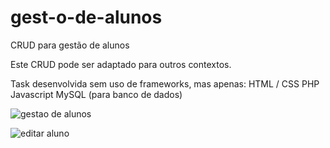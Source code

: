 # gest-o-de-alunos
CRUD para gestão de alunos

Este CRUD pode ser adaptado para outros contextos.

Task desenvolvida sem uso de frameworks, mas apenas:
HTML / CSS
PHP
Javascript
MySQL (para banco de dados)


![gestao de alunos](https://github.com/user-attachments/assets/aa25a940-5f38-48ea-81fe-9ac0db891cc9)

![editar aluno](https://github.com/user-attachments/assets/1470524e-de18-4cef-9dd0-f0db1f7b350d)
